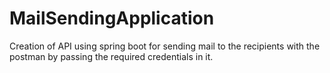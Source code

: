 # MailSendingApplication
Creation of API using spring boot for sending mail to the recipients with the postman by passing the required credentials in it.
